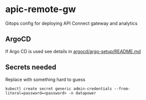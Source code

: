 # apic-remote-gw
Gitops config for deploying API Connect gateway and analytics

## ArgoCD

If Argo CD is used see details in
[argocd/argo-setup/README.md](argocd/argo-setup/README.md)

## Secrets needed
Replace <password> with something hard to guess

`kubectl create secret generic admin-credentials --from-literal=password=<password> -n datapower`
